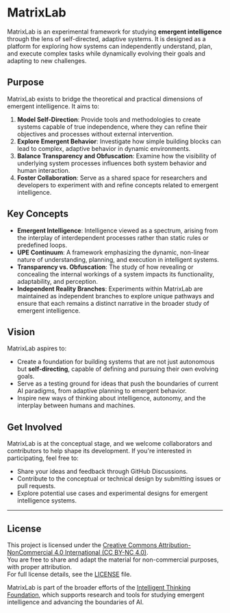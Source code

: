 # MatrixLab

MatrixLab is an experimental framework for studying **emergent intelligence** through the lens of self-directed, adaptive systems. It is designed as a platform for exploring how systems can independently understand, plan, and execute complex tasks while dynamically evolving their goals and adapting to new challenges.

## Purpose

MatrixLab exists to bridge the theoretical and practical dimensions of emergent intelligence. It aims to:

1. **Model Self-Direction**: Provide tools and methodologies to create systems capable of true independence, where they can refine their objectives and processes without external intervention.
2. **Explore Emergent Behavior**: Investigate how simple building blocks can lead to complex, adaptive behavior in dynamic environments.
3. **Balance Transparency and Obfuscation**: Examine how the visibility of underlying system processes influences both system behavior and human interaction.
4. **Foster Collaboration**: Serve as a shared space for researchers and developers to experiment with and refine concepts related to emergent intelligence.

## Key Concepts

- **Emergent Intelligence**: Intelligence viewed as a spectrum, arising from the interplay of interdependent processes rather than static rules or predefined loops.
- **UPE Continuum**: A framework emphasizing the dynamic, non-linear nature of understanding, planning, and execution in intelligent systems.
- **Transparency vs. Obfuscation**: The study of how revealing or concealing the internal workings of a system impacts its functionality, adaptability, and perception.
- **Independent Reality Branches**: Experiments within MatrixLab are maintained as independent branches to explore unique pathways and ensure that each remains a distinct narrative in the broader study of emergent intelligence.

## Vision

MatrixLab aspires to:

- Create a foundation for building systems that are not just autonomous but **self-directing**, capable of defining and pursuing their own evolving goals.
- Serve as a testing ground for ideas that push the boundaries of current AI paradigms, from adaptive planning to emergent behavior.
- Inspire new ways of thinking about intelligence, autonomy, and the interplay between humans and machines.

## Get Involved

MatrixLab is at the conceptual stage, and we welcome collaborators and contributors to help shape its development. If you're interested in participating, feel free to:

- Share your ideas and feedback through GitHub Discussions.
- Contribute to the conceptual or technical design by submitting issues or pull requests.
- Explore potential use cases and experimental designs for emergent intelligence systems.

---

## License

This project is licensed under the [Creative Commons Attribution-NonCommercial 4.0 International (CC BY-NC 4.0)](https://creativecommons.org/licenses/by-nc/4.0/).  
You are free to share and adapt the material for non-commercial purposes, with proper attribution.  
For full license details, see the [LICENSE](LICENSE) file.

MatrixLab is part of the broader efforts of the [Intelligent Thinking Foundation](https://github.com/Intelligent-Thinking-Foundation), which supports research and tools for studying emergent intelligence and advancing the boundaries of AI.
